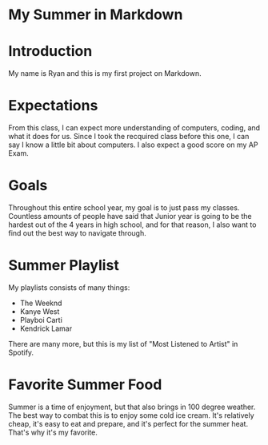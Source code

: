 # My Summer in Markdown
# Introduction
My name is Ryan and this is my first project on Markdown. 
# Expectations
From this class, I can expect more understanding of computers, coding, and what it does for us. Since I took the recquired class before this one, I can say I know a little bit about computers. I also expect a good score on my AP Exam. 
# Goals
Throughout this entire school year, my goal is to just pass my classes. Countless amounts of people have said that Junior year is going to be the hardest out of the 4 years in high school, and for that reason, I also want to find out the best way to navigate through. 
# Summer Playlist
My playlists consists of many things: 
- The Weeknd
- Kanye West
- Playboi Carti
- Kendrick Lamar

There are many more, but this is my list of "Most Listened to Artist" in Spotify. 
# Favorite Summer Food
Summer is a time of enjoyment, but that also brings in 100 degree weather. The best way to combat this is to enjoy some cold ice cream. It's relatively cheap, it's easy to eat and prepare, and it's perfect for the summer heat. That's why it's my favorite.
